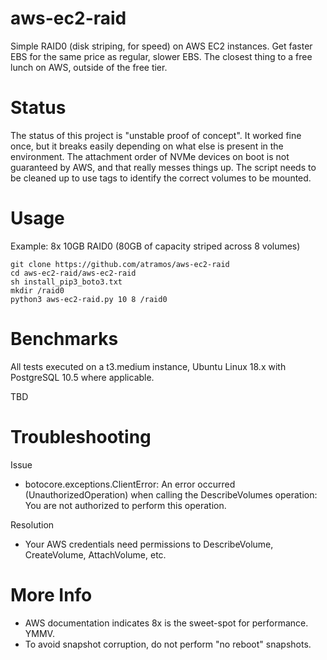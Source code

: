 # aws-ec2-raid
Simple RAID0 (disk striping, for speed) on AWS EC2 instances. Get faster EBS for the same price as regular, slower EBS. The closest thing to a free lunch on AWS, outside of the free tier.

# Status
The status of this project is "unstable proof of concept". It worked fine once, but it breaks easily depending on what else
is present in the environment. The attachment order of NVMe devices on boot is not guaranteed by AWS, and that really messes things up. The script needs to be cleaned up to use tags to identify the correct volumes to be mounted.

# Usage
Example: 8x 10GB RAID0 (80GB of capacity striped across 8 volumes)
```
git clone https://github.com/atramos/aws-ec2-raid 
cd aws-ec2-raid/aws-ec2-raid
sh install_pip3_boto3.txt
mkdir /raid0
python3 aws-ec2-raid.py 10 8 /raid0

```

# Benchmarks
All tests executed on a t3.medium instance, Ubuntu Linux 18.x with PostgreSQL 10.5 where applicable.

TBD

# Troubleshooting

Issue
- botocore.exceptions.ClientError: An error occurred (UnauthorizedOperation) when calling the DescribeVolumes operation: You are not authorized to perform this operation.

Resolution
- Your AWS credentials need permissions to DescribeVolume, CreateVolume, AttachVolume, etc.

# More Info
- AWS documentation indicates 8x is the sweet-spot for performance. YMMV.
- To avoid snapshot corruption, do not perform "no reboot" snapshots.
